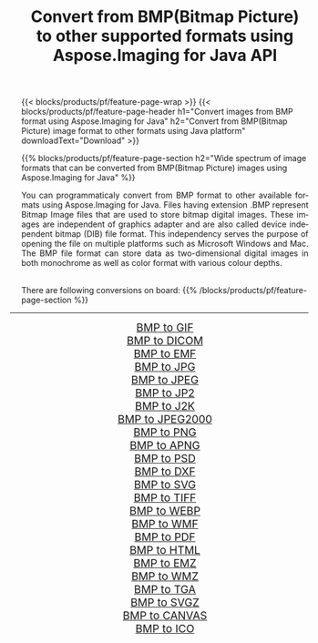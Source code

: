 ﻿---
title: Convert from BMP(Bitmap Picture) to other supported formats using Aspose.Imaging for Java API 
weight: 3920
url: /java/conversion/from/bmp/ 
lang: en
langdirlevel: 2
locales: zh-hans,ja,it,ru,de,es,fr,nl,id,lt,pl,pt,vi,tr,ko,zh-hant,ar,hi,th,sv,cs,uk,he
description: Aspose.Imaging API can easily convert from BMP(Bitmap Picture) to other formats using Java platform
---

{{< blocks/products/pf/feature-page-wrap >}}
{{< blocks/products/pf/feature-page-header h1="Convert images from BMP format using Aspose.Imaging for Java" h2="Convert from BMP(Bitmap Picture) image format to other formats using Java platform" downloadText="Download" >}}


{{% blocks/products/pf/feature-page-section  h2="Wide spectrum of image formats that can be converted from BMP(Bitmap Picture) images using Aspose.Imaging for Java" %}}
<p align=justify>You can programmaticaly convert from BMP format to other available formats using 
Aspose.Imaging for Java. Files having extension .BMP represent Bitmap Image files that are used to store bitmap digital images. These images are independent of graphics adapter and are also called device independent bitmap (DIB) file format. This independency serves the purpose of opening the file on multiple platforms such as Microsoft Windows and Mac. The BMP file format can store data as two-dimensional digital images  in both monochrome as well as color format with various colour depths.</p>
<br/>
There are following conversions on board:
{{% /blocks/products/pf/feature-page-section %}}
<div class="container-fluid productfamilypage bg-gray">
    <div class="convertypes bg-gray agp-content section">
        <div class="container">
		<hr style="margin-left:-20px;"/>
		<div class="row other-converters" style="gap: 10px;font-size: 19px;text-align:center;">
		    <div class='col-md-2 other-converter remove-lp remove-rp'><a href="/imaging/java/conversion/bmp-to-gif/" style="padding:15px;">BMP to GIF</a></div><div class='col-md-2 other-converter remove-lp remove-rp'><a href="/imaging/java/conversion/bmp-to-dicom/" style="padding:15px;">BMP to DICOM</a></div><div class='col-md-2 other-converter remove-lp remove-rp'><a href="/imaging/java/conversion/bmp-to-emf/" style="padding:15px;">BMP to EMF</a></div><div class='col-md-2 other-converter remove-lp remove-rp'><a href="/imaging/java/conversion/bmp-to-jpg/" style="padding:15px;">BMP to JPG</a></div><div class='col-md-2 other-converter remove-lp remove-rp'><a href="/imaging/java/conversion/bmp-to-jpeg/" style="padding:15px;">BMP to JPEG</a></div><div class='col-md-2 other-converter remove-lp remove-rp'><a href="/imaging/java/conversion/bmp-to-jp2/" style="padding:15px;">BMP to JP2</a></div><div class='col-md-2 other-converter remove-lp remove-rp'><a href="/imaging/java/conversion/bmp-to-j2k/" style="padding:15px;">BMP to J2K</a></div><div class='col-md-2 other-converter remove-lp remove-rp'><a href="/imaging/java/conversion/bmp-to-jpeg2000/" style="padding:15px;">BMP to JPEG2000</a></div><div class='col-md-2 other-converter remove-lp remove-rp'><a href="/imaging/java/conversion/bmp-to-png/" style="padding:15px;">BMP to PNG</a></div><div class='col-md-2 other-converter remove-lp remove-rp'><a href="/imaging/java/conversion/bmp-to-apng/" style="padding:15px;">BMP to APNG</a></div><div class='col-md-2 other-converter remove-lp remove-rp'><a href="/imaging/java/conversion/bmp-to-psd/" style="padding:15px;">BMP to PSD</a></div><div class='col-md-2 other-converter remove-lp remove-rp'><a href="/imaging/java/conversion/bmp-to-dxf/" style="padding:15px;">BMP to DXF</a></div><div class='col-md-2 other-converter remove-lp remove-rp'><a href="/imaging/java/conversion/bmp-to-svg/" style="padding:15px;">BMP to SVG</a></div><div class='col-md-2 other-converter remove-lp remove-rp'><a href="/imaging/java/conversion/bmp-to-tiff/" style="padding:15px;">BMP to TIFF</a></div><div class='col-md-2 other-converter remove-lp remove-rp'><a href="/imaging/java/conversion/bmp-to-webp/" style="padding:15px;">BMP to WEBP</a></div><div class='col-md-2 other-converter remove-lp remove-rp'><a href="/imaging/java/conversion/bmp-to-wmf/" style="padding:15px;">BMP to WMF</a></div><div class='col-md-2 other-converter remove-lp remove-rp'><a href="/imaging/java/conversion/bmp-to-pdf/" style="padding:15px;">BMP to PDF</a></div><div class='col-md-2 other-converter remove-lp remove-rp'><a href="/imaging/java/conversion/bmp-to-html/" style="padding:15px;">BMP to HTML</a></div><div class='col-md-2 other-converter remove-lp remove-rp'><a href="/imaging/java/conversion/bmp-to-emz/" style="padding:15px;">BMP to EMZ</a></div><div class='col-md-2 other-converter remove-lp remove-rp'><a href="/imaging/java/conversion/bmp-to-wmz/" style="padding:15px;">BMP to WMZ</a></div><div class='col-md-2 other-converter remove-lp remove-rp'><a href="/imaging/java/conversion/bmp-to-tga/" style="padding:15px;">BMP to TGA</a></div><div class='col-md-2 other-converter remove-lp remove-rp'><a href="/imaging/java/conversion/bmp-to-svgz/" style="padding:15px;">BMP to SVGZ</a></div><div class='col-md-2 other-converter remove-lp remove-rp'><a href="/imaging/java/conversion/bmp-to-canvas/" style="padding:15px;">BMP to CANVAS</a></div><div class='col-md-2 other-converter remove-lp remove-rp'><a href="/imaging/java/conversion/bmp-to-ico/" style="padding:15px;">BMP to ICO</a></div>
                </div>
        </div>
    </div>
</div>
<br/>

